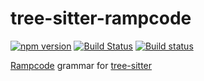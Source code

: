 # tree-sitter-rampcode
[![npm version](https://badge.fury.io/js/tree-sitter-rampcode.svg)](https://badge.fury.io/js/tree-sitter-rampcode)
[![Build Status](https://travis-ci.org/pndmix/tree-sitter-rampcode.svg?branch=master)](https://travis-ci.org/pndmix/tree-sitter-rampcode)
[![Build status](https://ci.appveyor.com/api/projects/status/lrvgr04c22kmf3cy/branch/master?svg=true)](https://ci.appveyor.com/project/pndmix/tree-sitter-rampcode/branch/master)

[Rampcode](https://github.com/gabochi/rampcode) grammar for [tree-sitter](https://github.com/tree-sitter/tree-sitter)
